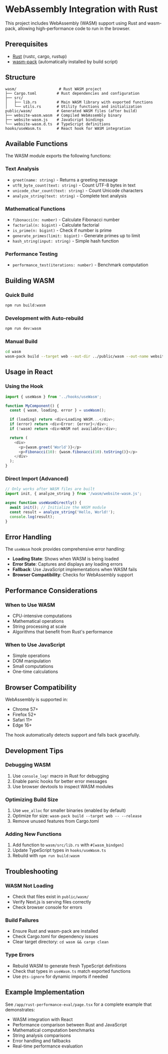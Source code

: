 # WebAssembly Integration with Rust

This project includes WebAssembly (WASM) support using Rust and wasm-pack, allowing high-performance code to run in the browser.

## Prerequisites

- [Rust](https://rustup.rs/) (rustc, cargo, rustup)
- [wasm-pack](https://rustwasm.github.io/wasm-pack/) (automatically installed by build script)

## Structure

```
wasm/                   # Rust WASM project
├── Cargo.toml         # Rust dependencies and configuration
├── src/
│   ├── lib.rs         # Main WASM library with exported functions
│   └── utils.rs       # Utility functions and initialization
public/wasm/           # Generated WASM files (after build)
├── website-wasm.wasm  # Compiled WebAssembly binary
├── website-wasm.js    # JavaScript bindings
└── website-wasm.d.ts  # TypeScript definitions
hooks/useWasm.ts       # React hook for WASM integration
```

## Available Functions

The WASM module exports the following functions:

### Text Analysis
- `greet(name: string)` - Returns a greeting message
- `utf8_byte_count(text: string)` - Count UTF-8 bytes in text
- `unicode_char_count(text: string)` - Count Unicode characters
- `analyze_string(text: string)` - Complete text analysis

### Mathematical Functions
- `fibonacci(n: number)` - Calculate Fibonacci number
- `factorial(n: bigint)` - Calculate factorial
- `is_prime(n: bigint)` - Check if number is prime
- `generate_primes(limit: bigint)` - Generate primes up to limit
- `hash_string(input: string)` - Simple hash function

### Performance Testing
- `performance_test(iterations: number)` - Benchmark computation

## Building WASM

### Quick Build
```bash
npm run build:wasm
```

### Development with Auto-rebuild
```bash
npm run dev:wasm
```

### Manual Build
```bash
cd wasm
wasm-pack build --target web --out-dir ../public/wasm --out-name website-wasm
```

## Usage in React

### Using the Hook
```typescript
import { useWasm } from '../hooks/useWasm';

function MyComponent() {
  const { wasm, loading, error } = useWasm();

  if (loading) return <div>Loading WASM...</div>;
  if (error) return <div>Error: {error}</div>;
  if (!wasm) return <div>WASM not available</div>;

  return (
    <div>
      <p>{wasm.greet('World')}</p>
      <p>Fibonacci(10): {wasm.fibonacci(10).toString()}</p>
    </div>
  );
}
```

### Direct Import (Advanced)
```typescript
// Only works after WASM files are built
import init, { analyze_string } from '/wasm/website-wasm.js';

async function useWasmDirectly() {
  await init(); // Initialize the WASM module
  const result = analyze_string('Hello, World!');
  console.log(result);
}
```

## Error Handling

The `useWasm` hook provides comprehensive error handling:

- **Loading State**: Shows when WASM is being loaded
- **Error State**: Captures and displays any loading errors
- **Fallback**: Use JavaScript implementations when WASM fails
- **Browser Compatibility**: Checks for WebAssembly support

## Performance Considerations

### When to Use WASM
- CPU-intensive computations
- Mathematical operations
- String processing at scale
- Algorithms that benefit from Rust's performance

### When to Use JavaScript
- Simple operations
- DOM manipulation
- Small computations
- One-time calculations

## Browser Compatibility

WebAssembly is supported in:
- Chrome 57+
- Firefox 52+
- Safari 11+
- Edge 16+

The hook automatically detects support and falls back gracefully.

## Development Tips

### Debugging WASM
1. Use `console_log!` macro in Rust for debugging
2. Enable panic hooks for better error messages
3. Use browser devtools to inspect WASM modules

### Optimizing Build Size
1. Use `wee_alloc` for smaller binaries (enabled by default)
2. Optimize for size: `wasm-pack build --target web -- --release`
3. Remove unused features from Cargo.toml

### Adding New Functions
1. Add function to `wasm/src/lib.rs` with `#[wasm_bindgen]`
2. Update TypeScript types in `hooks/useWasm.ts`
3. Rebuild with `npm run build:wasm`

## Troubleshooting

### WASM Not Loading
- Check that files exist in `public/wasm/`
- Verify Next.js is serving files correctly
- Check browser console for errors

### Build Failures
- Ensure Rust and wasm-pack are installed
- Check Cargo.toml for dependency issues
- Clear target directory: `cd wasm && cargo clean`

### Type Errors
- Rebuild WASM to generate fresh TypeScript definitions
- Check that types in `useWasm.ts` match exported functions
- Use `@ts-ignore` for dynamic imports if needed

## Example Implementation

See `/app/rust-performance-eval/page.tsx` for a complete example that demonstrates:

- WASM integration with React
- Performance comparison between Rust and JavaScript
- Mathematical computation benchmarks
- String analysis comparisons
- Error handling and fallbacks
- Real-time performance evaluation
